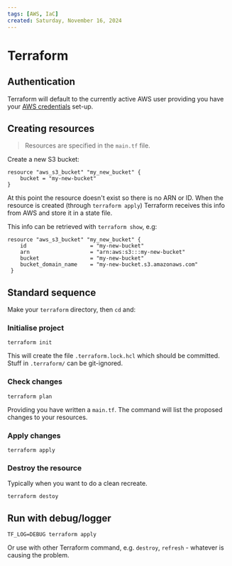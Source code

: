 ```yaml
---
tags: [AWS, IaC]
created: Saturday, November 16, 2024
---
```


# Terraform

## Authentication

Terraform will default to the currently active AWS user providing you have your
[AWS credentials](/zk/AWS_CLI.md) set-up.

## Creating resources

> Resources are specified in the `main.tf` file.

Create a new S3 bucket:

```hcl
resource "aws_s3_bucket" "my_new_bucket" {
    bucket = "my-new-bucket"
}
```

At this point the resource doesn't exist so there is no ARN or ID. When the
resource is created (through `terraform apply`) Terraform receives this info
from AWS and store it in a state file.

This info can be retrieved with `terraform show`, e.g:

```
resource "aws_s3_bucket" "my_new_bucket" {
    id                    = "my-new-bucket"
    arn                   = "arn:aws:s3:::my-new-bucket"
    bucket                = "my-new-bucket"
    bucket_domain_name    = "my-new-bucket.s3.amazonaws.com"
 }

```

## Standard sequence

Make your `terraform` directory, then `cd` and:

### Initialise project

```
terraform init
```

This will create the file `.terraform.lock.hcl` which should be committed. Stuff
in `.terraform/` can be git-ignored.

### Check changes

```
terraform plan
```

Providing you have written a `main.tf`. The command will list the proposed
changes to your resources.

### Apply changes

```
terraform apply
```

### Destroy the resource

Typically when you want to do a clean recreate.

```
terraform destoy
```

## Run with debug/logger

```
TF_LOG=DEBUG terraform apply
```

Or use with other Terraform command, e.g. `destroy`, `refresh` - whatever is
causing the problem.

